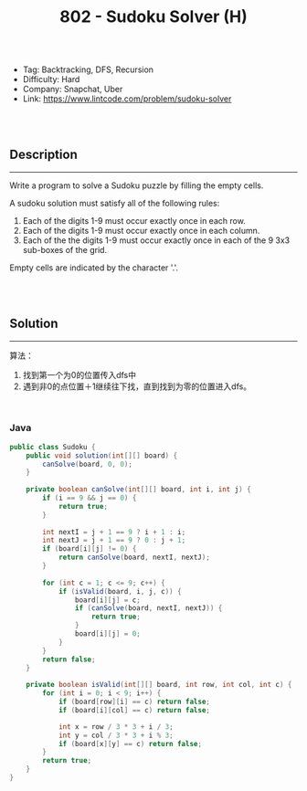# <center>802 - Sudoku Solver (H)</center> 



<br></br>

* Tag: Backtracking, DFS, Recursion
* Difficulty: Hard
* Company: Snapchat, Uber
* Link: https://www.lintcode.com/problem/sudoku-solver

<br></br>



## Description
----
Write a program to solve a Sudoku puzzle by filling the empty cells.

A sudoku solution must satisfy all of the following rules:
1. Each of the digits 1-9 must occur exactly once in each row.
2. Each of the digits 1-9 must occur exactly once in each column.
3. Each of the the digits 1-9 must occur exactly once in each of the 9 3x3 sub-boxes of the grid.

Empty cells are indicated by the character '.'.

<br></br>



## Solution
----
算法：
1. 找到第一个为0的位置传入dfs中
2. 遇到非0的点位置＋1继续往下找，直到找到为零的位置进入dfs。

<br>


### Java
```java
public class Sudoku {
	public void solution(int[][] board) {
        canSolve(board, 0, 0);
    }
    
    private boolean canSolve(int[][] board, int i, int j) {
        if (i == 9 && j == 0) {
            return true;
        }
        
        int nextI = j + 1 == 9 ? i + 1 : i;
        int nextJ = j + 1 == 9 ? 0 : j + 1;
        if (board[i][j] != 0) {
            return canSolve(board, nextI, nextJ);
        }
        
        for (int c = 1; c <= 9; c++) {
            if (isValid(board, i, j, c)) {
                board[i][j] = c;
                if (canSolve(board, nextI, nextJ)) {
                    return true;
                }
                board[i][j] = 0;
            }
        }
        return false;
    }
    
    private boolean isValid(int[][] board, int row, int col, int c) {
        for (int i = 0; i < 9; i++) {
            if (board[row][i] == c) return false;
            if (board[i][col] == c) return false;

            int x = row / 3 * 3 + i / 3;
            int y = col / 3 * 3 + i % 3;
            if (board[x][y] == c) return false;
        }
        return true;
    }
}
```